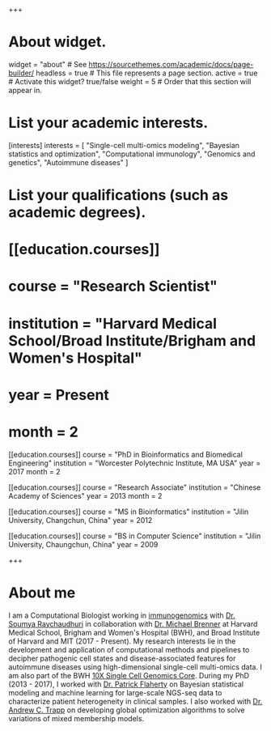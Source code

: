+++
# About widget.
widget = "about"  # See https://sourcethemes.com/academic/docs/page-builder/
headless = true  # This file represents a page section.
active = true  # Activate this widget? true/false
weight = 5  # Order that this section will appear in.


# List your academic interests.
[interests]
  interests = [
    "Single-cell multi-omics modeling",
    "Bayesian statistics and optimization",
    "Computational immunology",
    "Genomics and genetics",
    "Autoimmune diseases"
  ]

# List your qualifications (such as academic degrees).
# [[education.courses]]
#  course = "Research Scientist"
#  institution = "Harvard Medical School/Broad Institute/Brigham and Women's Hospital"
#  year = Present
#  month = 2
  
[[education.courses]]
  course = "PhD in Bioinformatics and Biomedical Engineering"
  institution = "Worcester Polytechnic Institute, MA USA"
  year = 2017
  month = 2
  
[[education.courses]]
  course = "Research Associate"
  institution = "Chinese Academy of Sciences"
  year = 2013
  month = 2


[[education.courses]]
  course = "MS in Bioinformatics"
  institution = "Jilin University, Changchun, China"
  year = 2012

[[education.courses]]
  course = "BS in Computer Science"
  institution = "Jilin University, Chaungchun, China"
  year = 2009

+++

# About me
I am a Computational Biologist working in [immunogenomics](https://immunogenomics.hms.harvard.edu/) with [Dr. Soumya Raychaudhuri](https://dbmi.hms.harvard.edu/person/faculty/soumya-raychaudhuri) in collaboration with [Dr. Michael Brenner](https://www.hms.harvard.edu/dms/immunology/fac/Brenner.php) at Harvard Medical School, Brigham and Women's Hospital (BWH), and Broad Institute of Harvard and MIT (2017 - Present).
My research interests lie in the development and application of computational methods and pipelines to decipher pathogenic cell states and disease-associated features for autoimmune diseases using high-dimensional single-cell multi-omics data.
I am also part of the BWH [10X Single Cell Genomics Core](https://singlecell.bwh.harvard.edu/).
During my PhD (2013 - 2017), I worked with [Dr. Patrick Flaherty](https://people.math.umass.edu/~flaherty/?_ga=2.161809467.684947861.1552584709-2039651767.1552584709) on Bayesian statistical modeling and machine learning for large-scale NGS-seq data to characterize patient heterogeneity in clinical samples.
I also worked with [Dr. Andrew C. Trapp](http://users.wpi.edu/~atrapp/) on developing global optimization algorithms to solve variations of mixed membership models.

